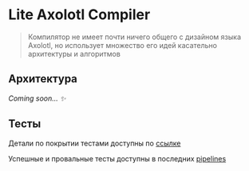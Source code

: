 # Lite Axolotl Compiler

> Компилятор не имеет почти ничего общего с дизайном языка Axolotl, но
использует множество его идей касательно архитектуры и алгоритмов

## Архитектура

*Coming soon... ✨*

## Тесты

Детали по покрытии тестами доступны по [ссылке](https://jacoco.axolotl-lang.ru/)

Успешные и провальные тесты доступны в последних [pipelines](https://gitlab.axolotl-lang.ru/lite/compiler/-/pipelines)

